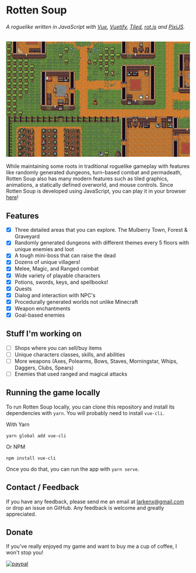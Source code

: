 # Rotten Soup

###### A roguelike written in JavaScript with [Vue](https://vuejs.org/), [Vuetify](https://vuetifyjs.com/en/), [Tiled](https://www.mapeditor.org/), [rot.js](http://ondras.github.io/rot.js/hp/) and [PixiJS](http://www.pixijs.com/).

![screenshot](public/images/screen.gif)

While maintaining some roots in traditional roguelike gameplay with features like randomly generated dungeons, turn-based combat and permadeath, Rotten Soup also has many modern features such as tiled graphics, animations, a statically defined overworld, and mouse controls. Since Rotten Soup is developed using JavaScript, you can play it in your browser [here](https://rottensoup.herokuapp.com)!

## Features

-   [x] Three detailed areas that you can explore. The Mulberry Town, Forest & Graveyard
-   [x] Randomly generated dungeons with different themes every 5 floors with unique enemies and loot
-   [x] A tough mini-boss that can raise the dead
-   [x] Dozens of unique villagers!
-   [x] Melee, Magic, and Ranged combat
-   [x] Wide variety of playable characters
-   [x] Potions, swords, keys, and spellbooks!
-   [x] Quests
-   [x] Dialog and interaction with NPC's
-   [x] Procedurally generated worlds not unlike Minecraft
-   [x] Weapon enchantments
-   [x] Goal-based enemies

## Stuff I'm working on

-   [ ] Shops where you can sell/buy items
-   [ ] Unique characters classes, skills, and abilities
-   [ ] More weapons (Axes, Polearms, Bows, Staves, Morningstar, Whips, Daggers, Clubs, Spears)
-   [ ] Enemies that used ranged and magical attacks

## Running the game locally

To run Rotten Soup locally, you can clone this repository and install its dependencies with `yarn`. You will probably need to install `vue-cli`.

With Yarn

```
yarn global add vue-cli
```

Or NPM

```
npm install vue-cli
```

Once you do that, you can run the app with `yarn serve`.

## Contact / Feedback

If you have any feedback, please send me an email at larkenx@gmail.com or drop an issue on GitHub. Any feedback is welcome and greatly appreciated.

## Donate

If you've really enjoyed my game and want to buy me a cup of coffee, I won't stop you!

[![paypal](https://www.paypalobjects.com/en_US/i/btn/btn_donateCC_LG.gif)](https://www.paypal.me/larkenx)
